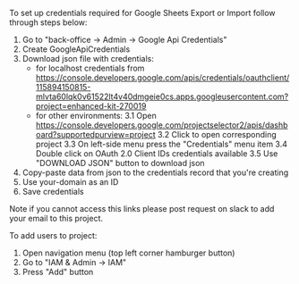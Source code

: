 To set up credentials required for Google Sheets Export or Import follow through steps below:
1. Go to "back-office -> Admin -> Google Api Credentials"
2. Create GoogleApiCredentials
3. Download json file with credentials:
    - for localhost credentials from https://console.developers.google.com/apis/credentials/oauthclient/115894150815-mlvta60lqk0v61522lt4v40dmgeie0cs.apps.googleusercontent.com?project=enhanced-kit-270019
    - for other environments:
      3.1 Open https://console.developers.google.com/projectselector2/apis/dashboard?supportedpurview=project
      3.2 Click to open corresponding project
      3.3 On left-side menu press the "Credentials" menu item
      3.4 Double click on OAuth 2.0 Client IDs credentials available
      3.5 Use "DOWNLOAD JSON" button to download json
4. Copy-paste data from json to the credentials record that you're creating
5. Use your-domain as an ID
6. Save credentials


Note if you cannot access this links please post request on slack to add your email to this project.

To add users to project:
1. Open navigation menu (top left corner hamburger button)
2. Go to "IAM & Admin -> IAM"
3. Press "Add" button
